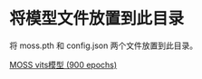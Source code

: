 # 将模型文件放置到此目录

将 moss.pth 和 config.json 两个文件放置到此目录。

[MOSS vits模型 (900 epochs)](https://github.com/open-moss/moss-vits-model)
